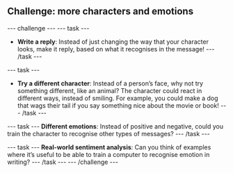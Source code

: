 ## Challenge: more characters and emotions

--- challenge ---
--- task ---
+ **Write a reply**: Instead of just changing the way that your character looks, make it reply, based on what it recognises in the message!
--- /task ---

--- task ---
+ **Try a different character**: Instead of a person’s face, why not try something different, like an animal?
The character could react in different ways, instead of smiling. For example, you could make a dog that wags their tail if you say something nice about the movie or book!
--- /task ---

--- task ---
**Different emotions**: Instead of positive and negative, could you train the character to recognise other types of messages?
--- /task ---

--- task ---
**Real-world sentiment analysis**: Can you think of examples where it’s useful to be able to train a computer to recognise emotion in writing?
--- /task ---
--- /challenge ---
